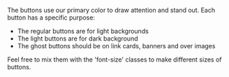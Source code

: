 The buttons use our primary color to draw attention and stand out. Each button has a specific purpose:

- The regular buttons are for light backgrounds
- The light buttons are for dark background
- The ghost buttons should be on link cards, banners and over images

Feel free to mix them with the 'font-size' classes to make different sizes of buttons.
